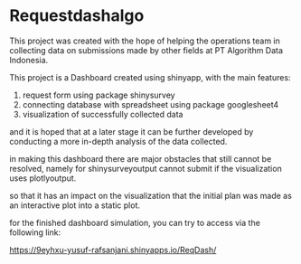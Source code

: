 # Requestdashalgo
This project was created with the hope of helping the operations team in collecting data on submissions made by other fields at PT Algorithm Data Indonesia.

This project is a Dashboard created using shinyapp, with the main features:
1. request form using package shinysurvey
2. connecting database with spreadsheet using package googlesheet4
3. visualization of successfully collected data

and it is hoped that at a later stage it can be further developed by conducting a more in-depth analysis of the data collected.

in making this dashboard there are major obstacles that still cannot be resolved, namely for shinysurveyoutput cannot submit if the visualization uses plotlyoutput.

so that it has an impact on the visualization that the initial plan was made as an interactive plot into a static plot.

for the finished dashboard simulation, you can try to access via the following link:

https://9eyhxu-yusuf-rafsanjani.shinyapps.io/ReqDash/
